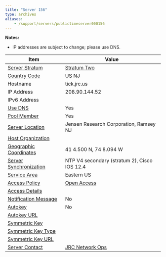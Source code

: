 ```yaml
---
title: "Server 156"
type: archives
aliases:
    - /support/servers/publictimeserver000156
---
```


**Notes:**

* IP addresses are subject to change; please use DNS.

| Item | Value |
| ----- | ----- |
| [Server Stratum](/support/servers/serverstratum) | [Stratum Two](/support/servers/stratumtwotimeservers) |
| [Country Code](/support/servers/countrycode) | US NJ |
| Hostname |  tick.jrc.us  |
| IP Address |  208.90.144.52  |
| IPv6 Address | |
| [Use DNS](/support/servers/usedns) | Yes |
| [Pool Member](/support/servers/poolmember) | Yes |
| [Server Location](/support/servers/serverlocation) |  Jensen Research Corporation, Ramsey NJ |
| [Host Organization](/support/servers/hostorganization) | |
| [ Geographic Coordinates](/support/servers/geographiccoordinates) |  41 4.500 N, 74 8.094 W  |
| [Server Synchronization](/support/servers/serversynchronization) |  NTP V4 secondary (stratum 2), Cisco IOS 12.4 |
| [Service Area](/support/servers/servicearea) |  Eastern US |
| [Access Policy](/support/servers/accesspolicy) | [Open Access](/support/servers/openaccess) |
| [Access Details](/support/servers/accessdetails) |  |
| [Notification Message](/support/servers/notificationmessage) | No |
| [Autokey](/support/servers/autokey) | No |
| [Autokey URL](/support/servers/autokeyurl) | |
| [Symmetric Key](/support/servers/symmetrickey) | |
| [Symmetric Key Type](/support/servers/symmetrickeytype) | |
| [Symmetric Key URL](/support/servers/symmetrickeyurl) | |
| [Server Contact](/support/servers/servercontact) | [JRC Network Ops](mailto:noc@jensenresearch.com) |